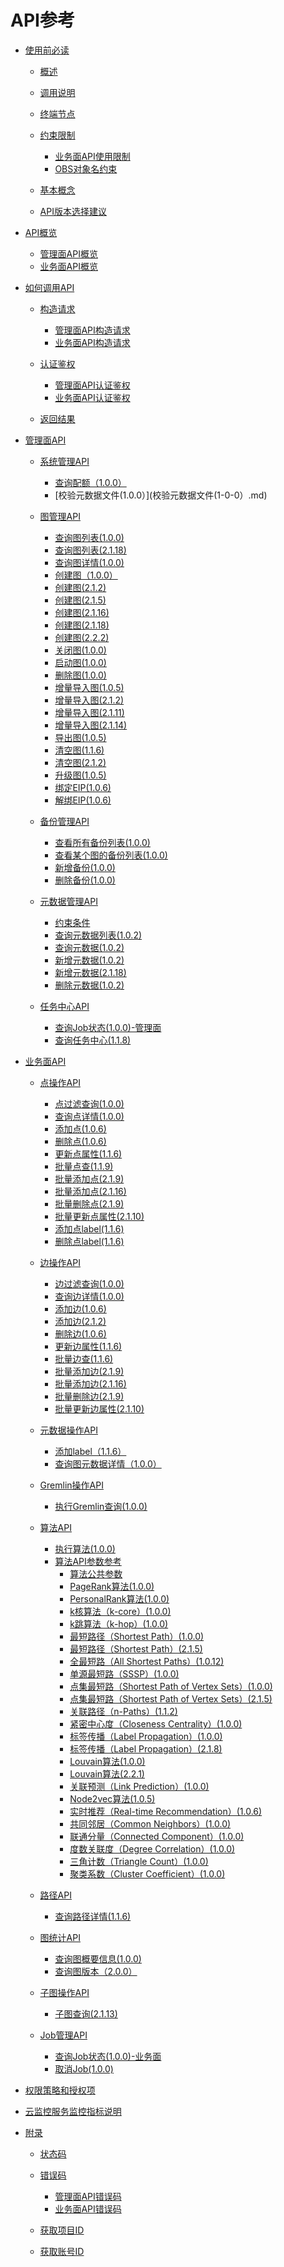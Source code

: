 # API参考

-   [使用前必读](使用前必读.md)
    -   [概述](概述.md)
    -   [调用说明](调用说明.md)
    -   [终端节点](终端节点.md)
    -   [约束限制](约束限制.md)
        -   [业务面API使用限制](业务面API使用限制.md)
        -   [OBS对象名约束](OBS对象名约束.md)

    -   [基本概念](基本概念.md)
    -   [API版本选择建议](API版本选择建议.md)

-   [API概览](API概览.md)
    -   [管理面API概览](管理面API概览.md)
    -   [业务面API概览](业务面API概览.md)

-   [如何调用API](如何调用API.md)
    -   [构造请求](构造请求.md)
        -   [管理面API构造请求](管理面API构造请求.md)
        -   [业务面API构造请求](业务面API构造请求.md)

    -   [认证鉴权](认证鉴权.md)
        -   [管理面API认证鉴权](管理面API认证鉴权.md)
        -   [业务面API认证鉴权](业务面API认证鉴权.md)

    -   [返回结果](返回结果.md)

-   [管理面API](管理面API.md)
    -   [系统管理API](系统管理API.md)
        -   [查询配额（1.0.0）](查询配额（1-0-0）.md)
        -   [校验元数据文件\(1.0.0）](校验元数据文件(1-0-0）.md)

    -   [图管理API](图管理API.md)
        -   [查询图列表\(1.0.0\)](查询图列表(1-0-0).md)
        -   [查询图列表\(2.1.18\)](查询图列表(2-1-18).md)
        -   [查询图详情\(1.0.0\)](查询图详情(1-0-0).md)
        -   [创建图（1.0.0）](创建图（1-0-0）.md)
        -   [创建图\(2.1.2\)](创建图(2-1-2).md)
        -   [创建图\(2.1.5\)](创建图(2-1-5).md)
        -   [创建图\(2.1.16\)](创建图(2-1-16).md)
        -   [创建图\(2.1.18\)](创建图(2-1-18).md)
        -   [创建图\(2.2.2\)](创建图(2-2-2).md)
        -   [关闭图\(1.0.0\)](关闭图(1-0-0).md)
        -   [启动图\(1.0.0\)](启动图(1-0-0).md)
        -   [删除图\(1.0.0\)](删除图(1-0-0).md)
        -   [增量导入图\(1.0.5\)](增量导入图(1-0-5).md)
        -   [增量导入图\(2.1.2\)](增量导入图(2-1-2).md)
        -   [增量导入图\(2.1.11\)](增量导入图(2-1-11).md)
        -   [增量导入图\(2.1.14\)](增量导入图(2-1-14).md)
        -   [导出图\(1.0.5\)](导出图(1-0-5).md)
        -   [清空图\(1.1.6\)](清空图(1-1-6).md)
        -   [清空图\(2.1.2\)](清空图(2-1-2).md)
        -   [升级图\(1.0.5\)](升级图(1-0-5).md)
        -   [绑定EIP\(1.0.6\)](绑定EIP(1-0-6).md)
        -   [解绑EIP\(1.0.6\)](解绑EIP(1-0-6).md)

    -   [备份管理API](备份管理API.md)
        -   [查看所有备份列表\(1.0.0\)](查看所有备份列表(1-0-0).md)
        -   [查看某个图的备份列表\(1.0.0\)](查看某个图的备份列表(1-0-0).md)
        -   [新增备份\(1.0.0\)](新增备份(1-0-0).md)
        -   [删除备份\(1.0.0\)](删除备份(1-0-0).md)

    -   [元数据管理API](元数据管理API.md)
        -   [约束条件](约束条件.md)
        -   [查询元数据列表\(1.0.2\)](查询元数据列表(1-0-2).md)
        -   [查询元数据\(1.0.2\)](查询元数据(1-0-2).md)
        -   [新增元数据\(1.0.2\)](新增元数据(1-0-2).md)
        -   [新增元数据\(2.1.18\)](新增元数据(2-1-18).md)
        -   [删除元数据\(1.0.2\)](删除元数据(1-0-2).md)

    -   [任务中心API](任务中心API.md)
        -   [查询Job状态\(1.0.0\)-管理面](查询Job状态(1-0-0)-管理面.md)
        -   [查询任务中心\(1.1.8\)](查询任务中心(1-1-8).md)


-   [业务面API](业务面API.md)
    -   [点操作API](点操作API.md)
        -   [点过滤查询\(1.0.0\)](点过滤查询(1-0-0).md)
        -   [查询点详情\(1.0.0\)](查询点详情(1-0-0).md)
        -   [添加点\(1.0.6\)](添加点(1-0-6).md)
        -   [删除点\(1.0.6\)](删除点(1-0-6).md)
        -   [更新点属性\(1.1.6\)](更新点属性(1-1-6).md)
        -   [批量点查\(1.1.9\)](批量点查(1-1-9).md)
        -   [批量添加点\(2.1.9\)](批量添加点(2-1-9).md)
        -   [批量添加点\(2.1.16\)](批量添加点(2-1-16).md)
        -   [批量删除点\(2.1.9\)](批量删除点(2-1-9).md)
        -   [批量更新点属性\(2.1.10\)](批量更新点属性(2-1-10).md)
        -   [添加点label\(1.1.6\)](添加点label(1-1-6).md)
        -   [删除点label\(1.1.6\)](删除点label(1-1-6).md)

    -   [边操作API](边操作API.md)
        -   [边过滤查询\(1.0.0\)](边过滤查询(1-0-0).md)
        -   [查询边详情\(1.0.0\)](查询边详情(1-0-0).md)
        -   [添加边\(1.0.6\)](添加边(1-0-6).md)
        -   [添加边\(2.1.2\)](添加边(2-1-2).md)
        -   [删除边\(1.0.6\)](删除边(1-0-6).md)
        -   [更新边属性\(1.1.6\)](更新边属性(1-1-6).md)
        -   [批量边查\(1.1.6\)](批量边查(1-1-6).md)
        -   [批量添加边\(2.1.9\)](批量添加边(2-1-9).md)
        -   [批量添加边\(2.1.16\)](批量添加边(2-1-16).md)
        -   [批量删除边\(2.1.9\)](批量删除边(2-1-9).md)
        -   [批量更新边属性\(2.1.10\)](批量更新边属性(2-1-10).md)

    -   [元数据操作API](元数据操作API.md)
        -   [添加label（1.1.6）](添加label（1-1-6）.md)
        -   [查询图元数据详情（1.0.0）](查询图元数据详情（1-0-0）.md)

    -   [Gremlin操作API](Gremlin操作API.md)
        -   [执行Gremlin查询\(1.0.0\)](执行Gremlin查询(1-0-0).md)

    -   [算法API](算法API.md)
        -   [执行算法\(1.0.0\)](执行算法(1-0-0).md)
        -   [算法API参数参考](算法API参数参考.md)
            -   [算法公共参数](算法公共参数.md)
            -   [PageRank算法\(1.0.0\)](PageRank算法(1-0-0).md)
            -   [PersonalRank算法\(1.0.0\)](PersonalRank算法(1-0-0).md)
            -   [k核算法（k-core）\(1.0.0\)](k核算法（k-core）(1-0-0).md)
            -   [k跳算法（k-hop）\(1.0.0\)](k跳算法（k-hop）(1-0-0).md)
            -   [最短路径（Shortest Path）\(1.0.0\)](最短路径（Shortest-Path）(1-0-0).md)
            -   [最短路径（Shortest Path）\(2.1.5\)](最短路径（Shortest-Path）(2-1-5).md)
            -   [全最短路（All Shortest Paths）\(1.0.12\)](全最短路（All-Shortest-Paths）(1-0-12).md)
            -   [单源最短路（SSSP）\(1.0.0\)](单源最短路（SSSP）(1-0-0).md)
            -   [点集最短路（Shortest Path of Vertex Sets）\(1.0.0\)](点集最短路（Shortest-Path-of-Vertex-Sets）(1-0-0).md)
            -   [点集最短路（Shortest Path of Vertex Sets）\(2.1.5\)](点集最短路（Shortest-Path-of-Vertex-Sets）(2-1-5).md)
            -   [关联路径（n-Paths）\(1.1.2\)](关联路径（n-Paths）(1-1-2).md)
            -   [紧密中心度（Closeness Centrality）\(1.0.0\)](紧密中心度（Closeness-Centrality）(1-0-0).md)
            -   [标签传播（Label Propagation）\(1.0.0\)](标签传播（Label-Propagation）(1-0-0).md)
            -   [标签传播（Label Propagation）\(2.1.8\)](标签传播（Label-Propagation）(2-1-8).md)
            -   [Louvain算法\(1.0.0\)](Louvain算法(1-0-0).md)
            -   [Louvain算法\(2.2.1\)](Louvain算法(2-2-1).md)
            -   [关联预测（Link Prediction）\(1.0.0\)](关联预测（Link-Prediction）(1-0-0).md)
            -   [Node2vec算法\(1.0.5\)](Node2vec算法(1-0-5).md)
            -   [实时推荐（Real-time Recommendation）\(1.0.6\)](实时推荐（Real-time-Recommendation）(1-0-6).md)
            -   [共同邻居（Common Neighbors）\(1.0.0\)](共同邻居（Common-Neighbors）(1-0-0).md)
            -   [联通分量（Connected Component）\(1.0.0\)](联通分量（Connected-Component）(1-0-0).md)
            -   [度数关联度（Degree Correlation）\(1.0.0\)](度数关联度（Degree-Correlation）(1-0-0).md)
            -   [三角计数（Triangle Count）\(1.0.0\)](三角计数（Triangle-Count）(1-0-0).md)
            -   [聚类系数（Cluster Coefficient）\(1.0.0\)](聚类系数（Cluster-Coefficient）(1-0-0).md)


    -   [路径API](路径API.md)
        -   [查询路径详情\(1.1.6\)](查询路径详情(1-1-6).md)

    -   [图统计API](图统计API.md)
        -   [查询图概要信息\(1.0.0\)](查询图概要信息(1-0-0).md)
        -   [查询图版本（2.0.0）](查询图版本（2-0-0）.md)

    -   [子图操作API](子图操作API.md)
        -   [子图查询\(2.1.13\)](子图查询(2-1-13).md)

    -   [Job管理API](Job管理API.md)
        -   [查询Job状态\(1.0.0\)-业务面](查询Job状态(1-0-0)-业务面.md)
        -   [取消Job\(1.0.0\)](取消Job(1-0-0).md)


-   [权限策略和授权项](权限策略和授权项.md)
-   [云监控服务监控指标说明](云监控服务监控指标说明.md)
-   [附录](附录.md)
    -   [状态码](状态码.md)
    -   [错误码](错误码.md)
        -   [管理面API错误码](管理面API错误码.md)
        -   [业务面API错误码](业务面API错误码.md)

    -   [获取项目ID](获取项目ID.md)
    -   [获取账号ID](获取账号ID.md)



